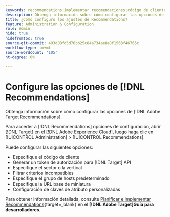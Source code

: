 ```yaml
---
keywords: recommendations;implementar recomendaciones;código de cliente;token de autenticación;sector vertical;modo incompatible de filtro;grupo de hosts predeterminado;base de miniaturas;generar token de autenticación;token de autenticación;
description: Obtenga información sobre cómo configurar las opciones de para [!DNL Adobe Target Recommendations].
title: ¿Cómo configuro los ajustes de Recommendations?
feature: Administration & Configuration
role: Admin
hide: true
hidefromtoc: true
source-git-commit: 493d83fd5d70bb25c84a734ae8a8f1563f46765c
workflow-type: tm+mt
source-wordcount: '105'
ht-degree: 0%

---
```


# Configure las opciones de [!DNL Recommendations]

Obtenga información sobre cómo configurar las opciones de [!DNL Adobe Target Recommendations].

Para acceder a [!DNL Recommendations] opciones de configuración, abrir [!DNL Target] en el [!DNL Adobe Experience Cloud], luego haga clic en [!UICONTROL Administration] > [!UICONTROL Recommendations].

Puede configurar las siguientes opciones:

* Especifique el código de cliente
* Generar un token de autorización para [!DNL Target] API
* Especifique el sector o la vertical
* Filtrar criterios incompatibles
* Especifique el grupo de hosts predeterminado
* Especifique la URL base de miniatura
* Configuración de claves de atributo personalizadas

Para obtener información detallada, consulte [Planificar e implementar Recommendations](https://experienceleague.adobe.com/en/docs/target-dev/developer/recommendations-beta){target=_blank} en el **[!DNL Adobe Target]Guía para desarrolladores**.

